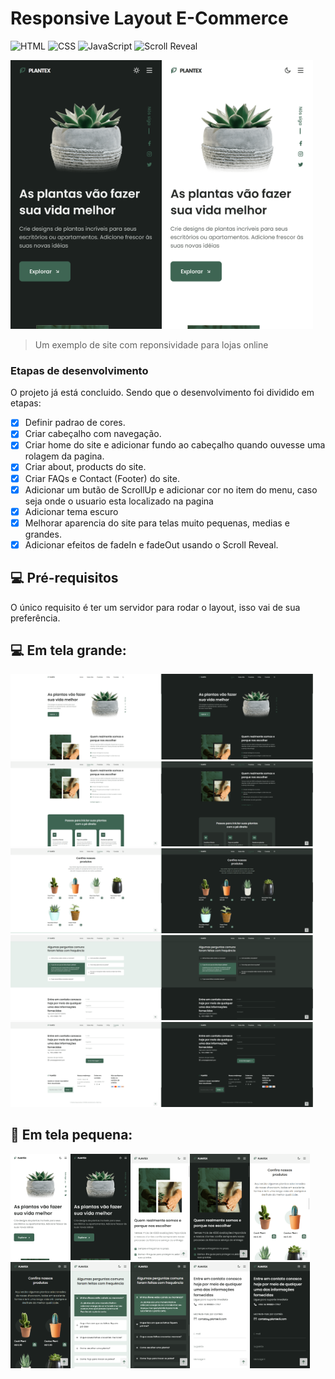 # Responsive Layout E-Commerce

<!---Esses são exemplos. Veja https://shields.io para outras pessoas ou para personalizar este conjunto de escudos. Você pode querer incluir dependências, status do projeto e informações de licença aqui--->

![HTML](https://img.shields.io/badge/HTML-239120?style=for-the-badge&logo=html5&logoColor=black&color=red)
![CSS](https://img.shields.io/badge/CSS-239120?&style=for-the-badge&logo=css3&logoColor=black&color=blue)
![JavaScript](https://img.shields.io/badge/JavaScript-F7DF1E?style=for-the-badge&logo=javascript&logoColor=black)
![Scroll Reveal](https://img.shields.io/static/v1?label=&message=Scroll%20Reveal&style=for-the-badge&color=black)

<img width='48%' src="./.github/dark-home-responsive.png" alt="Home telas pequenas no tema escuro"><img width='48%' src="./.github/home-responsive.png" alt="Home telas pequenas">


>  Um exemplo de site com reponsividade para lojas online
### Etapas de desenvolvimento

O projeto já está concluido. Sendo que o desenvolvimento foi dividido em etapas: 

- [x] Definir padrao de cores.
- [x] Criar cabeçalho com navegação.
- [x] Criar home do site e adicionar fundo ao cabeçalho quando ouvesse uma rolagem da pagina.
- [x] Criar about, products do site.
- [x] Criar FAQs e Contact (Footer) do site.
- [x] Adicionar um butão de ScrollUp e adicionar cor no item do menu, caso seja onde o usuario esta localizado na pagina
- [x] Adicionar tema escuro
- [x] Melhorar aparencia do site para telas muito pequenas, medias e grandes.
- [x] Adicionar efeitos de fadeIn e fadeOut usando o Scroll Reveal.

## 💻 Pré-requisitos

O único requisito é ter um servidor para rodar o layout, isso vai de sua preferência.

## 💻 Em tela grande:

<img width='48%' src="./.github/home.png" alt="Home - Telas Grandes"><img width='48%' src="./.github/dark-home.png" alt="Home com tema escuro - Telas Grandes">
<img width='48%' src="./.github/about.png" alt="About - Telas Grandes"><img width='48%' src="./.github/dark-about.png" alt="About com tema escuro - Telas Grandes">
<img width='48%' src="./.github/products.png" alt="Produtos - Telas Grandes"><img width='48%' src="./.github/dark-products.png" alt="Produtos com tema escuro - Telas Grandes">
<img width='48%' src="./.github/FAQs.png" alt="FAQs - Telas Grandes"><img width='48%' src="./.github/dark-FAQs.png" alt="FAQs com tema escuro - Telas Grandes">
<img width='48%' src="./.github/contact.png" alt="Contact - Telas Grandes"><img width='48%' src="./.github/dark-contact.png" alt="Contact com tema escuro - Telas Grandes">


## 📱 Em tela pequena:

<img width='19%' src="./.github/home-responsive.png" alt="Home - Telas Pequenas"><img width='19%' src="./.github/dark-home-responsive.png" alt="Home com tema escuro - Telas Pequenas"><img width='19%' src="./.github/about-responsive.png" alt="About - Telas Pequenas"><img width='19%' src="./.github/dark-about-responsive.png" alt="About com tema escuro - Telas Pequenas"><img width='19%' src="./.github/products-responsive.png" alt="Products - Telas Pequenas">
<img width='19%' src="./.github/dark-products-responsive.png" alt="Products com tema escuro - Telas Pequenas"><img width='19%' src="./.github/FAQs-responsive.png" alt="FAQs - Telas Pequenas"><img width='19%' src="./.github/dark-FAQs-responsive.png" alt="FAQs com tema escuro - Telas Pequenas"><img width='19%' src="./.github/contact-responsive.png" alt="Contact - Telas Pequenas"><img width='19%' src="./.github/dark-contact-responsive.png" alt="Contact com tema escuro - Telas Pequenas">